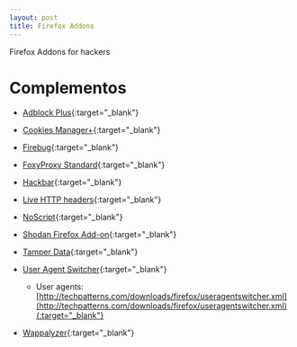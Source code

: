 ```yaml
---
layout: post
title: Firefox Addons
---
```


Firefox Addons for hackers

# Complementos

* [Adblock Plus](https://addons.mozilla.org/es/firefox/addon/adblock-plus/?src=ss){:target="_blank"}

* [Cookies Manager+](https://addons.mozilla.org/es/firefox/addon/cookies-manager-plus/?src=ss){:target="_blank"}

* [Firebug](https://addons.mozilla.org/es/firefox/addon/firebug/?src=ss){:target="_blank"}
 
* [FoxyProxy Standard](https://addons.mozilla.org/es/firefox/addon/foxyproxy-standard/?src=ss){:target="_blank"}

* [Hackbar](https://addons.mozilla.org/es/firefox/addon/hackbar/?src=ss){:target="_blank"}

* [Live HTTP headers](https://addons.mozilla.org/es/firefox/addon/live-http-headers/?src=ss){:target="_blank"}

* [NoScript](https://addons.mozilla.org/es/firefox/addon/noscript/?src=ss){:target="_blank"}

* [Shodan Firefox Add-on](https://addons.mozilla.org/en-US/firefox/addon/shodan-firefox-addon/?src=ss){:target="_blank"}

* [Tamper Data](https://addons.mozilla.org/es/firefox/addon/tamper-data/?src=ss){:target="_blank"}

* [User Agent Switcher](https://addons.mozilla.org/es/firefox/addon/user-agent-switcher/?src=ss){:target="_blank"}
  * User agents: [http://techpatterns.com/downloads/firefox/useragentswitcher.xml](http://techpatterns.com/downloads/firefox/useragentswitcher.xml){:target="_blank"}

* [Wappalyzer](https://addons.mozilla.org/es/firefox/addon/wappalyzer/?src=ss){:target="_blank"}
